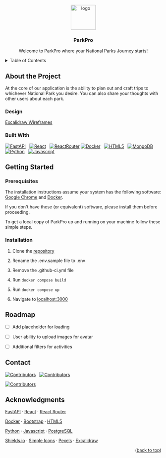 <!-- PROJECT LOGO -->
<br />
<div align="center">
  <a href="https://gitlab.com/parkpro/parkpro">
    <img src="logo.svg" alt="logo" width="80" height="80">
  </a>

  <h3 align="center">ParkPro</h3>
    <p align="center">
      Welcome to ParkPro where your National Parks Journey starts!
    </p>

</div>


<!-- TABLE OF CONTENTS -->
<details>
 <summary>Table of Contents</summary>
 <ol>
    <li>
      <a href="#about-the-project">About the Project</a>
      <ul>
        <li><a href="#design">Built With</a></li>
        <li><a href="#built-with">Built With</a></li>
      </ul>
    </li>
    <li>
      <a href="#getting-started">Getting Started</a>
      <ul>
        <li><a href="#prerequisites">Prerequisites</a></li>
        <li><a href="#installation">Installation</a></li>
      </ul>
    </li>
    <li><a href="#roadmap">Roadmap</a></li>
    <li><a href="#contact">Contact</a></li>
    <li><a href="#acknowledgements">Acknowledgements</a></li>
  </ol>
</details>


<!-- ABOUT THE PROJECT -->
## About the Project

At the core of our application is the ability to plan out and craft trips to whichever National Park you desire. You can also share your thoughts with other users about each park.

### Design

[Excalidraw Wireframes](https://excalidraw.com/#room=e39e1bd4c11e10222ed7,CLI1GwEoxakSGc9r3YFI3w)

### Built With

[![FastAPI][Fastapi.tiangolo.com]][Fastapi-url] &nbsp; [![React][React.js]][React-url] &nbsp; [![ReactRouter][ReactRouter.com]][ReactRouter-url]
[![Docker][Docker.com]][Docker-url] &nbsp; [![HTML5][HTML5.com]][HTML5-url] &nbsp; [![MongoDB][mongodb.com]][MongoDB-url]
[![Python][Python.org]][Python-url] &nbsp; [![Javascript][Javascript.com]][Javascript-url] &nbsp;


<!-- GETTING STARTED -->
## Getting Started

### Prerequisites

The installation instructions assume your system has the following software: [Google Chrome](https://www.google.com/chrome/) and [Docker](https://www.docker.com/).

If you don't have these (or equivalent) software, please install them before proceeding.

To get a local copy of ParkPro up and running on your machine follow these simple steps.

### Installation

1. Clone the [repository](https://github.com/Natkuma01/Parkpro.git)

2. Rename the .env.sample file to .env

3. Remove the .github-ci.yml file

6. Run `docker compose build`

7. Run `docker compose up`

8. Navigate to [localhost:3000](http://localhost:3000/)


<!-- ROADMAP -->
## Roadmap

- [ ] Add placeholder for loading
- [ ] User ability to upload images for avatar
- [ ] Additional filters for activities


<!-- CONTACT -->
## Contact

[![Contributors][sean-shield]][sean-url] &nbsp; [![Contributors][natalie-shield]][natalie-url]

[![Contributors][peter-shield]][peter-url]


<!-- ACKNOWLEDGMENTS -->
## Acknowledgments

[FastAPI](https://fastapi.tiangolo.com/) · [React](https://react.dev/) · [React Router](https://reactrouter.com/en/main)

[Docker](https://www.docker.com/) · [Bootstrap](https://getbootstrap.com/) · [HTML5](https://developer.mozilla.org/en-US/docs/Web/HTML)

[Python](https://www.python.org/) · [Javascript](https://developer.mozilla.org/en-US/docs/Web/JavaScript) · [PostgreSQL](https://www.mongodb.com/)

[Shields.io](https://shields.io/) · [Simple Icons](https://simpleicons.org/) · [Pexels](https://www.pexels.com/) · [Excalidraw](https://excalidraw.com/)

<p align="right">(<a href="#readme-top">back to top</a>)</p>


<!-- MARKDOWN LINKS & IMAGES -->
<!-- https://www.markdownguide.org/basic-syntax/#reference-style-links -->
[project-screenshot]: screenshot.png

[Fastapi.tiangolo.com]: https://img.shields.io/badge/Fastapi-009688?style=for-the-badge&logo=fastapi&logoColor=white
[FastAPI-url]: https://fastapi.tiangolo.com/

[React.js]: https://img.shields.io/badge/React-61DAFB?style=for-the-badge&logo=react&logoColor=white
[React-url]: https://reactjs.org/

[Docker.com]: https://img.shields.io/badge/Docker-2496ED?style=for-the-badge&logo=docker&logoColor=white
[Docker-url]: https://www.docker.com/

[HTML5.com]: https://img.shields.io/badge/HTML5-E34F26?style=for-the-badge&logo=html5&logoColor=white
[HTML5-url]: https://developer.mozilla.org/en-US/docs/Web/HTML

[Python.org]: https://img.shields.io/badge/Python-3776AB?style=for-the-badge&logo=python&logoColor=white
[Python-url]: https://www.python.org/

[Javascript.com]: https://img.shields.io/badge/JavaScript-F7DF1E?style=for-the-badge&logo=mongodb&logoColor=white
[Javascript-url]: https://developer.mozilla.org/en-US/docs/Web/JavaScript

[MongoDB.com]: https://img.shields.io/badge/MongoDB-47A248?style=for-the-badge&logo=postgresql&logoColor=white
[MongoDB-url]: https://www.mongodb.com/

[ReactRouter.com]: https://img.shields.io/badge/React_Router-CA4245?style=for-the-badge&logo=reactrouter&logoColor=white
[ReactRouter-url]: https://reactrouter.com/en/main

[sean-shield]: https://img.shields.io/badge/Sean_Cunningham-0A66C2?logo=linkedin&style=for-the-badge
[sean-url]: https://www.linkedin.com/in/sp-cunningham/

[natalie-shield]: https://img.shields.io/badge/Natalie_Chan-0A66C2?logo=linkedin&style=for-the-badge
[natalie-url]: https://www.linkedin.com/in/natalie-chan-shimin/

[peter-shield]: https://img.shields.io/badge/Peter_Chiu-0A66C2?logo=linkedin&style=for-the-badge
[peter-url]: https://www.linkedin.com/in/peter-chiu1/

